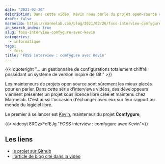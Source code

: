 ```yaml
---
date: "2021-02-26"
description: Dans cette vidéo, Kevin nous parle du projet open-source comfygure
draft: false
marmelab: https://marmelab.com/blog/2021/02/26/foss-interview-comfygure-avec-kevin.html
in_search_index: true
slug: foss-interview-comfygure-avec-kevin
categories:
  - informatique
tags:
  - foss
title: 'FOSS interview : comfygure avec Kevin'
---
```


{{< quoteright "… un gestionnaire de configurations totalement chiffré possédant un système de version inspiré de Git." >}}

Les mainteneurs de projets open source sont sûrement les mieux placés pour en parler. Dans cette série d’interviews vidéos, des développeurs viennent présenter un projet sous licence libre créé et maintenu chez Marmelab. C'est aussi l'occasion d'échanger avec eux sur leur rapport au monde du logiciel libre.

Le premier à se lancer est [Kevin](https://twitter.com/kmaschta), mainteneur du projet **Comfygure**,

{{< videoyt 8RGzxFefEJg "FOSS interview : comfygure avec Kevin">}}

## Les liens

- [le projet sur Github](https://github.com/marmelab/comfygure)
- [l'article de blog cité dans la vidéo](https://marmelab.com/blog/2019/05/28/releasing-comfygure-1-0.html)
